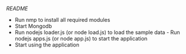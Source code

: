 *README*

- Run nmp to install all required modules
- Start Mongodb
- Run nodejs loader.js (or node load.js) to load the sample data - Run nodejs apps.js (or node app.js) to start the application
- Start using the application